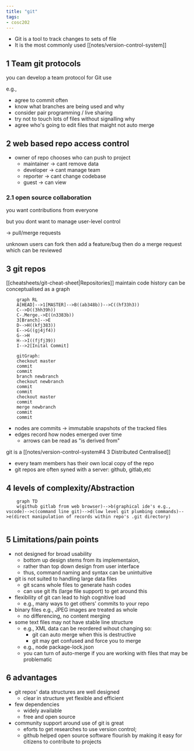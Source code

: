 ```yaml
---
title: "git"
tags: 
- cosc202
---
```


- Git is a tool to track changes to sets of file
- It is the most commonly used [[notes/version-control-system]]

## 1 Team git protocols

you can develop a team protocol for Git use

e.g.,

- agree to commit often
- know what branches are being used and why
- consider pair programming / live sharing
- try not to touch lots of files without signalling why
- agree who's going to edit files that maight not auto merge

## 2 web based repo access control

- owner of repo chooses who can push to project
	- maintainer -> cant remove data
	- developer -> cant manage team
	- reporter -> cant change codebase
	- guest -> can view

### 2.1 open source collaboration

you want contributions from everyone

but you dont want to manage user-level control

-> pull/merge requests

unknown users can fork then add a feature/bug then do a merge request which can be reviewed

## 3 git repos

[[cheatsheets/git-cheat-sheet|Repositories]] maintain code history
can be conceptualised as a graph

```mermaid
	graph RL
	A[HEAD]-->1[MASTER]-->B((ab348b))-->C((hf33h3))
	C-->D((3hh39h))
	C-.Merge.->E((n3383b))
	3[Branch]-->E
	D-->H((kfj383))
	E-->G((gj4jf4))
	G-->H
	H-->I((fjfj39))
	I-->2[Inital Commit]	
```
```mermaid
	gitGraph:
	checkout master
	commit
	commit
	branch newbranch
	checkout newbranch
	commit
	commit
	checkout master
	commit
	merge newbranch
	commit
	commit
```

- nodes are commits -> immutable snapshots of the tracked files
- edges record how nodes emerged over time
	- arrows can be read as "is derived from"

git is a [[notes/version-control-system#4 3 Distributed Centralised]]

- every team members has their own local copy of the repo
- git repos are often syned with a server: github, gitlab,etc

## 4 levels of complexity/Abstraction

```mermaid
	graph TD
	w(github gitlab from web browser)-->b(graphical ide's e.g., vscode)-->c(command line git)-->d(low level git plumbing commands)-->e(direct manipulation of records within repo's .git directory)
	
```

## 5 Limitations/pain points

- not designed for broad usability
	- bottom up design stems from its implementaion,
	- rather than top down design from user interface
	- thus, command naming and syntax can be unintuitive
- git is not suited to handling large data files
	- git scans whole files to generate hash codes
	- can use git lfs (large file support) to get around this
- flexibility of git can lead to high cognitive load
	- e.g., many ways to get others' commits to your repo
- binary files e.g., JPEG images are treated as whole
	- no differencing, no content merging
- some text files may not have stable line structure
	- e.g., XML data can be reordered wihout changing so:
		- git can auto merge when this is destructive
		- git may get confused and force you to merge
	- e.g., node package-lock.json
	- you can turn of auto-merge if you are working with files that may be problematic

## 6 advantages

- git repos' data structures are well designed
	- clear in structure yet flexible and efficient
- few dependencies
	- widely available
	- free and open source
- community support around use of git is great
	- eforts to get researches to use version control;
	- github helped open source software flourish by making it easy for citizens to contribute to projects
